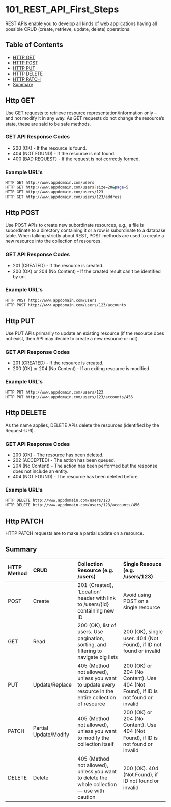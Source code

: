 # 101_REST_API_First_Steps
REST APIs enable you to develop all kinds of web applications having all possible CRUD (create, retrieve, update, delete) operations.

## Table of Contents
* [HTTP GET](#http-get)
* [HTTP POST](#http-post)
* [HTTP PUT](#http-put)
* [HTTP DELETE](#http-delete)
* [HTTP PATCH](#http-patch)
* [Summary](#summary)

## Http GET
Use GET requests to retrieve resource representation/information only – and not modify it in any way. As GET requests do not change the resource’s state, these are said to be safe methods.

### GET API Response Codes
* 200 (OK) - If the resource is found.
* 404 (NOT FOUND) - If the resource is not found.
* 400 (BAD REQUEST) - If the request is not correctly formed.

### Example URL's
```sh 
HTTP GET http://www.appdomain.com/users
HTTP GET http://www.appdomain.com/users?size=20&page=5
HTTP GET http://www.appdomain.com/users/123
HTTP GET http://www.appdomain.com/users/123/address
```

## Http POST
Use POST APIs to create new subordinate resources, e.g., a file is subordinate to a directory containing it or a row is subordinate to a database table. When talking strictly about REST, POST methods are used to create a new resource into the collection of resources.

### GET API Response Codes
* 201 (CREATED) - If the resource is created.
* 200 (OK) or 204 (No Content) - If the created result can't be identified by uri.

### Example URL's
```sh 
HTTP POST http://www.appdomain.com/users
HTTP POST http://www.appdomain.com/users/123/accounts
```

## Http PUT
Use PUT APIs primarily to update an existing resource (if the resource does not exist, then API may decide to create a new resource or not).

### GET API Response Codes
* 201 (CREATED) - If the resource is created.
* 200 (OK) or 204 (No Content) - If an exiting resource is modified

### Example URL's
```sh 
HTTP PUT http://www.appdomain.com/users/123
HTTP PUT http://www.appdomain.com/users/123/accounts/456
```

## Http DELETE
As the name applies, DELETE APIs delete the resources (identified by the Request-URI).

### GET API Response Codes
* 200 (OK) - The resource has been deleted.
* 202 (ACCEPTED) - The action has been queued.
* 204 (No Content) - The action has been performed but the response does not include an entity.
* 404 (NOT FOUND) - The resource has been deleted before.

### Example URL's
```sh 
HTTP DELETE http://www.appdomain.com/users/123
HTTP DELETE http://www.appdomain.com/users/123/accounts/456
```

## Http PATCH
HTTP PATCH requests are to make a partial update on a resource.

## Summary
| HTTP Method | CRUD | Collection Resource (e.g. /users) | Single Resouce (e.g. /users/123)| 
| :--- | :--- | :--- | :--- |
| POST | Create | 201 (Created), ‘Location’ header with link to /users/{id} containing new ID | Avoid using POST on a single resource| 
| GET | Read | 200 (OK), list of users. Use pagination, sorting, and filtering to navigate big lists | 200 (OK), single user. 404 (Not Found), if ID not found or invalid |
| PUT | Update/Replace | 405 (Method not allowed), unless you want to update every resource in the entire collection of resource | 200 (OK) or 204 (No Content). Use 404 (Not Found), if ID is not found or invalid |
| PATCH | Partial Update/Modify | 405 (Method not allowed), unless you want to modify the collection itself | 200 (OK) or 204 (No Content). Use 404 (Not Found), if ID is not found or invalid |
| DELETE | Delete | 405 (Method not allowed), unless you want to delete the whole collection — use with caution | 200 (OK). 404 (Not Found), if ID not found or invalid |
